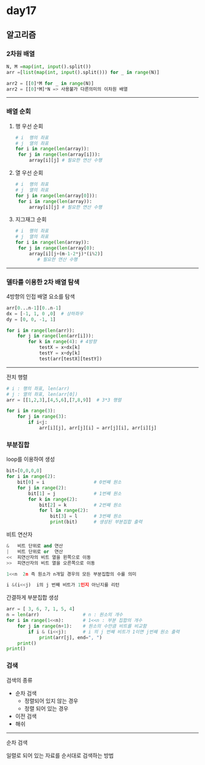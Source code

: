 # day17

## 알고리즘

### 2차원 배열

```python
N, M =map(int, input().split())
arr =[list(map(int, input().split())) for _ in range(N)]

arr2 = [[0]*M for _ in range(N)]
arr2 = [[0]*M]*N => 사용불가 다른의미의 이차원 배열
```



---

### 배열 순회

1. 행 우선 순회

   ```python
   # i  행의 좌표
   # j  열의 좌표
   for i in range(len(array)):
   	for j in range(len(array[i])):
   		array[i][j] # 필요한 연산 수행
   ```

2. 열 우선 순회

   ```python
   # i  행의 좌표
   # j  열의 좌표
   for j in range(len(array[0])):
   	for i in range(len(array)):
   		array[i][j] # 필요한 연산 수행
   ```

3. 지그재그 순회

   ```python
   # i  행의 좌표
   # j  열의 좌표
   for i in range(len(array)):
   	for j in range(len(array[0):
   		array[i][j+(m-1-2*j)*(i%2)]
           # 필요한 연산 수행
   ```



---

### 델타를 이용한 2차 배열 탐색

4방향의 인접 배열 요소를 탐색

```python
arr[0...n-1][0..n-1]
dx = [-1, 1, 0 ,0]  # 상하좌우
dy = [0, 0, -1, 1]

for i in range(len(arr)):
    for j in range(len(arr[i])):
        for k in range(4): # 4방향
            testX = x+dx[k]
            testY = x+dy[k]
            test(arr[testX][testY])
```



---

전치 행렬

```python
# i : 행의 좌표, len(arr)
# j : 열의 좌표, len(arr[0])
arr = [[1,2,3],[4,5,6],[7,8,9]]  # 3*3 행렬

for i in range(3):
    for j in range(3):
        if i<j:
            arr[i][j], arr[j][i] = arr[j][i], arr[i][j]
```



### 부분집합

loop를 이용하여 생성

```python
bit=[0,0,0,0]
for i in range(2):
    bit[0] = i					# 0번째 원소
    for j in range(2):
        bit[1] = j				# 1번째 원소
        for k in range(2):
            bit[2] = k			# 2번째 원소
            for l in range(2):
                bit[3] = l		# 3번째 원소
                print(bit)		# 생성된 부분집합 출력       
```



비트 연산자

``` python
&   비트 단위로 and 연산
|	비트 단위로 or  연산
<<  피연산자의 비트 열을 왼쪽으로 이동
>>	피연산자의 비트 열을 오른쪽으로 이동

1<<n  2n 즉 원소가 n개일 경우의 모든 부분집합의 수를 의미

i &(i<<j)  i의 j 번째 비트가 1인지 아닌지를 리턴
```



간결하게 부분집합 생성

```python
arr = [ 3, 6, 7, 1, 5, 4]	
n = len(arr)				# n : 원소의 개수
for i in range(1<<n):		# 1<<n : 부분 집합의 개수
    for j in range(n+1):    # 원소의 수만큼 비트를 비교함
        if i & (i<<j): 		# i 의 j 번째 비트가 1이면 j번째 원소 출력
            print(arr[j], end=", ")
    print()
print()
```



### 검색

검색의 종류

* 순차 검색
  * 정렬되어 있지 않는 경우
  * 정렬 되어 있는 경우
* 이전 검색
* 해쉬

---

순차 검색

일렬로 되어 있는 자료를 순서대로 검색하는 방법


